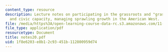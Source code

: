 ```yaml
---
content_type: resource
description: Lecture notes on participating in the grassroots and "grasstops", planning
  and civic capacity, managing sprawling growth in the American West.
file: /media/https%3A/open-learning-course-data-rc.s3.amazonaws.com/11-201-gateway-planning-action-fall-2007/1f8e6203e8b12c93451b112800959d74_notes20.pdf
file_type: application/pdf
resourcetype: Document
title: notes20.pdf
uid: 1f8e6203-e8b1-2c93-451b-112800959d74
---
```

